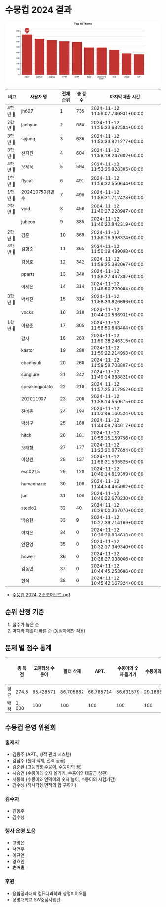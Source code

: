 # 수뭉컵 2024 결과

![Top 10 Teams](/docs/Top%2010%20Teams.png)

| 비고     | 사용자 명       | 전체 순위 | 총 점수 | 마지막 제출 시간                 |
| -------- | --------------- | --------- | ------- | -------------------------------- |
| 4학년 🥇 | jh627           | 1         | 735     | 2024-11-12 11:59:07.740931+00:00 |
| 2학년 🥇 | jaehyun         | 2         | 658     | 2024-11-12 11:56:33.632584+00:00 |
| 3학년 🥇 | sojung          | 3         | 636     | 2024-11-12 11:53:33.921277+00:00 |
| 3학년 🥈 | 선지원          | 4         | 604     | 2024-11-12 11:59:18.247602+00:00 |
| 4학년 🥈 | 오세욱          | 5         | 594     | 2024-11-12 11:53:26.828305+00:00 |
| 1학년 🥇 | flycat          | 6         | 491     | 2024-11-12 11:59:32.550644+00:00 |
| 1학년 🥈 | 202410750김민수 | 7         | 490     | 2024-11-12 11:59:31.712423+00:00 |
| 2학년 🥈 | void            | 8         | 450     | 2024-11-12 11:40:27.220987+00:00 |
|          | juheon          | 9         | 385     | 2024-11-12 11:46:23.842319+00:00 |
| 2학년 🥉 | 김훈            | 10        | 369     | 2024-11-12 11:59:16.998324+00:00 |
| 4학년 🥉 | 김형준          | 11        | 365     | 2024-11-12 11:50:19.489098+00:00 |
|          | 김상호          | 12        | 342     | 2024-11-12 11:59:25.382067+00:00 |
|          | pparts          | 13        | 340     | 2024-11-12 11:59:27.437382+00:00 |
|          | 이세은          | 14        | 314     | 2024-11-12 11:48:50.709084+00:00 |
| 3학년 🥉 | 박세진          | 15        | 314     | 2024-11-12 11:58:33.826696+00:00 |
|          | vocks           | 16        | 310     | 2024-11-12 10:44:10.566931+00:00 |
| 1학년 🥉 | 이용준          | 17        | 305     | 2024-11-12 11:58:50.648404+00:00 |
|          | 감자            | 18        | 283     | 2024-11-12 11:59:38.246315+00:00 |
|          | kastor          | 19        | 280     | 2024-11-12 11:59:22.214958+00:00 |
|          | chanhyuk        | 20        | 260     | 2024-11-12 11:59:58.708807+00:00 |
|          | sunglure        | 21        | 242     | 2024-11-12 11:49:14.988821+00:00 |
|          | speakingpotato  | 22        | 218     | 2024-11-12 11:57:25.317952+00:00 |
|          | 202011007       | 23        | 200     | 2024-11-12 11:58:14.550675+00:00 |
|          | 진예준          | 24        | 194     | 2024-11-12 11:03:48.160524+00:00 |
|          | 박성구          | 25        | 188     | 2024-11-12 11:44:09.734617+00:00 |
|          | hitch           | 26        | 181     | 2024-11-12 10:55:15.159756+00:00 |
|          | 오태형          | 27        | 177     | 2024-11-12 11:23:20.677694+00:00 |
|          | 이상원          | 28        | 137     | 2024-11-12 11:58:31.595525+00:00 |
|          | esc0215         | 29        | 120     | 2024-11-12 10:40:14.619399+00:00 |
|          | humanname       | 30        | 100     | 2024-11-12 11:44:54.465002+00:00 |
|          | jun             | 31        | 100     | 2024-11-12 10:46:32.678230+00:00 |
|          | steelo1         | 32        | 40      | 2024-11-12 10:29:00.367070+00:00 |
|          | 백송현          | 33        | 9       | 2024-11-12 10:27:39.714169+00:00 |
|          | 이지은          | 34        | 0       | 2024-11-12 10:28:39.834638+00:00 |
|          | 안진영          | 35        | 0       | 2024-11-12 10:32:17.349340+00:00 |
|          | howell          | 36        | 0       | 2024-11-12 10:38:27.038066+00:00 |
|          | 김동민          | 37        | 0       | 2024-11-12 10:44:45.253686+00:00 |
|          | 현석            | 38        | 0       | 2024-11-12 10:45:42.167324+00:00 |

-   [수뭉컵 2024-2 스코어보드.pdf](docs/SOOMOONGCUP%20|%20수뭉컵%202024-2%20본선대회%20-%20전학년%20스코어보드.pdf)

## 순위 산정 기준

1. 점수가 높은 순
2. 마지막 제출이 빠른 순 (동점자에만 적용)

## 문제 별 점수 통계

|      | 총 득점 | 고등학생 수뭉이 | 폴더 삭제   | APT.        | 수뭉이의 숫자 옮기기 | 수뭉이의 꿈 | 수뭉이의 대출금 상환 | 수뭉이와 언덕이의 숫자 놀이 | 전력 공급 | 성적 관리 시스템 | 직사각형 면적의 합 구하기 |
| ---- | ------- | --------------- | ----------- | ----------- | -------------------- | ----------- | -------------------- | --------------------------- | --------- | ---------------- | ------------------------- |
| 평균 | $274.5$ | $65.428571$     | $86.705882$ | $66.785714$ | $56.631579$          | $29.166667$ | $23.571429$          | $69.785714$                 | $24$      | $45$             | $2.857143$                |
| 배점 | $1,000$ | $100$           | $100$       | $100$       | $100$                | $100$       | $100$                | $100$                       | $100$     | $100$            | $100$                     |

## 수뭉컵 운영 위원회

### 출제자

-   김동주 (APT., 성적 관리 시스템)
-   김남주 (폴더 삭제, 전력 공급)
-   김준환 (고등학생 수뭉이, 수뭉이의 꿈)
-   시승연 (수뭉이의 숫자 옮기기, 수뭉이의 대출금 상환)
-   서동혁 (수뭉이와 언덕이의 숫자 놀이, 수뭉이의 시험기간)
-   김수성 (직사각형 면적의 합 구하기)

### 검수자

-   김동주
-   김수성

### 행사 운영 도움

-   고명은
-   서연우
-   이규언
-   양효인
-   **손여울**

### 후원

-   융합공과대학 컴퓨터과학과 상명피어오름
-   상명대학교 SW중심사업단

